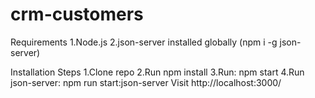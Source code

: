 # crm-customers

Requirements
1.Node.js
2.json-server installed globally (npm i -g json-server)

Installation Steps
1.Clone repo
2.Run npm install
3.Run: npm start
4.Run json-server: npm run start:json-server
Visit http://localhost:3000/